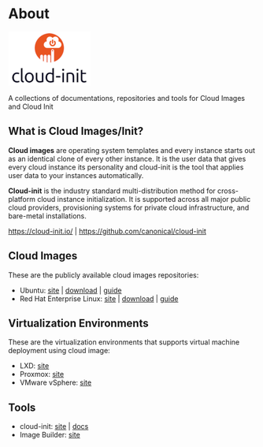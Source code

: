 # About

![logo.png](/logo.png)

A collections of documentations, repositories and tools for Cloud Images and Cloud Init

## What is Cloud Images/Init?

**Cloud images** are operating system templates and every instance starts out as an identical clone of every other instance. It is the user data that gives every cloud instance its personality and cloud-init is the tool that applies user data to your instances automatically.

**Cloud-init** is the industry standard multi-distribution method for cross-platform cloud instance initialization. It is supported across all major public cloud providers, provisioning systems for private cloud infrastructure, and bare-metal installations.

https://cloud-init.io/ | https://github.com/canonical/cloud-init

## Cloud Images
These are the publicly available cloud images repositories:

- Ubuntu: [site](https://ubuntu.com/) | [download](https://cloud-images.ubuntu.com/) | [guide](./ubuntu/README.md)
- Red Hat Enterprise Linux: [site](https://www.redhat.com/en/technologies/linux-platforms/enterprise-linux/) | [download](https://developers.redhat.com/products/rhel/download/) | [guide](./rhel/README.md)

## Virtualization Environments
These are the virtualization environments that supports virtual machine deployment using cloud image:
- LXD: [site](https://canonical.com/lxd)
- Proxmox: [site](https://www.proxmox.com/)
- VMware vSphere: [site](https://www.vmware.com/products/cloud-infrastructure/vsphere/)

## Tools
- cloud-init: [site](https://cloud-init.io/) | [docs](https://cloudinit.readthedocs.io/en/latest/)
- Image Builder: [site](https://osbuild.org/)
